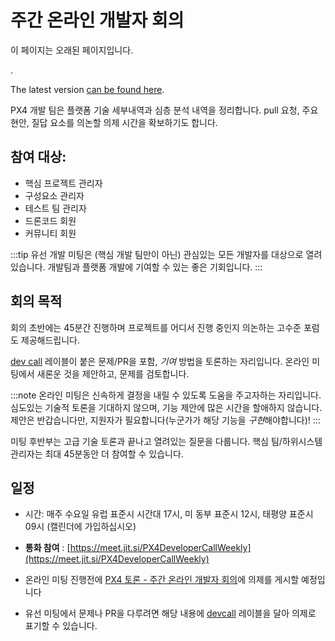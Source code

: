 # 주간 온라인 개발자 회의

<div v-if="$themeConfig.px4_version != 'main'">
  <div class="custom-block danger"><p class="custom-block-title">이 페이지는 오래된 페이지입니다.</p>. <p>The latest version <a href="https://docs.px4.io/main/en/contribute/dev_call.html">can be found here</a>.</p>
  </div>
</div>

PX4 개발 팀은 플랫폼 기술 세부내역과 심층 분석 내역을 정리합니다. pull 요청, 주요 현안, 질답 요소를 의논할 의제 시간을 확보하기도 합니다.


## 참여 대상:

* 핵심 프로젝트 관리자
* 구성요소 관리자
* 테스트 팀 관리자
* 드론코드 회원
* 커뮤니티 회원

:::tip
유선 개발 미팅은 (핵심 개발 팀만이 아닌) 관심있는 모든 개발자를 대상으로 열려있습니다. 
개발팀과 플랫폼 개발에 기여할 수 있는 좋은 기회입니다.
:::

## 회의 목적

회의 초반에는 45분간 진행하며 프로젝트를 어디서 진행 중인지 의논하는 고수준 포럼도 제공해드립니다.

[dev call](https://github.com/PX4/PX4-Autopilot/labels/devcall5) 레이블이 붙은 문제/PR을 포함, *기여* 방법을 토론하는 자리입니다. 온라인 미팅에서 새론운 것을 제안하고, 문제를 검토합니다.

:::note
온라인 미팅은 신속하게 결정을 내릴 수 있도록 도움을 주고자하는 자리입니다. 심도있는 기술적 토론을 기대하지 않으며, 기능 제안에 많은 시간을 할애하지 않습니다. 제안은 반갑습니다만, 지원자가 필요합니다(누군가가 해당 기능을 *구현*해야합니다)!
:::

미팅 후반부는 고급 기술 토론과 끝나고 열려있는 질문을 다룹니다. 핵심 팀/하위시스템 관리자는 최대 45분동안 더 참여할 수 있습니다.


## 일정
* 시간: 매주 수요일 유럽 표준시 시간대 17시, 미 동부 표준시 12시, 태평양 표준시 09시 \(캘린더에 가입하십시오)
* **통화 참여** : [https://meet.jit.si/PX4DeveloperCallWeekly](https://meet.jit.si/PX4DeveloperCallWeekly)

* 온라인 미팅 진행전에 [PX4 토론 - 주간 온라인 개발자 회의](http://discuss.px4.io/c/weekly-dev-call)에 의제를 게시할 예정입니다
* 유선 미팅에서 문제나 PR을 다루려면 해당 내용에 [devcall](https://github.com/PX4/PX4-Autopilot/labels/devcall) 레이블을 달아 의제로 표기할 수 있습니다.

